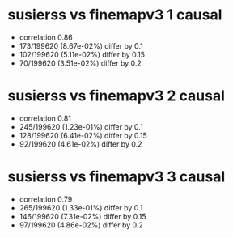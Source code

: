 # susierss vs finemapv3  1 causal

- correlation 0.86
- 173/199620 (8.67e-02%) differ by 0.1
- 102/199620 (5.11e-02%) differ by 0.15
- 70/199620 (3.51e-02%) differ by 0.2


# susierss vs finemapv3  2 causal

- correlation 0.81
- 245/199620 (1.23e-01%) differ by 0.1
- 128/199620 (6.41e-02%) differ by 0.15
- 92/199620 (4.61e-02%) differ by 0.2


# susierss vs finemapv3  3 causal

- correlation 0.79
- 265/199620 (1.33e-01%) differ by 0.1
- 146/199620 (7.31e-02%) differ by 0.15
- 97/199620 (4.86e-02%) differ by 0.2


